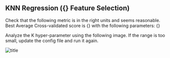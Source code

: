 ## KNN Regression ({} Feature Selection)
Check that the following metric is in the right units and seems reasonable. Best Average Cross-validated score is {} with the following parameters: {}

Analyze the K hyper-parameter using the following image. If the range is too small, update the config file and run it again.

![title]({}{}_feat_hyperparam.png)
